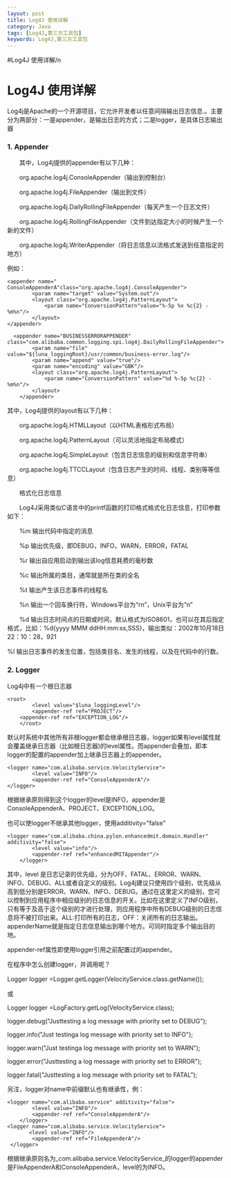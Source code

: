 ```yaml
---
layout: post
title: Log4J 使用详解
category: Java
tags: [Log4J,第三方工具包]
keywords: Log4J,第三方工具包
---
```


#Log4J 使用详解/n  

Log4J 使用详解
==========

Log4j是Apache的一个开源项目，它允许开发者以任意间隔输出日志信息.。主要分为两部分：一是appender，是输出日志的方式；二是logger，是具体日志输出器

  

### 1\. Appender

　　其中，Log4j提供的appender有以下几种：

　　org.apache.log4j.ConsoleAppender（输出到控制台）

　　org.apache.log4j.FileAppender（输出到文件）

　　org.apache.log4j.DailyRollingFileAppender（每天产生一个日志文件）

　　org.apache.log4j.RollingFileAppender（文件到达指定大小的时候产生一个新的文件）

　　org.apache.log4j.WriterAppender（将日志信息以流格式发送到任意指定的地方）

例如：

    <appender name=" ConsoleAppenderA"class="org.apache.log4j.ConsoleAppender">
            <param name="target" value="System.out"/>
            <layout class="org.apache.log4j.PatternLayout">
                <param name="ConversionPattern"value="%-5p %x %c{2} -%m%n"/>
            </layout>
    </appender>

      <appender name="BUSINESSERRORAPPENDER" class="com.alibaba.common.logging.spi.log4j.DailyRollingFileAppender">
            <param name="file" value="${luna_loggingRoot}/usr/common/business-error.log"/>
            <param name="append" value="true"/>
            <param name="encoding" value="GBK"/>
            <layout class="org.apache.log4j.PatternLayout">
                <param name="ConversionPattern" value="%d %-5p %c{2} - %m%n"/>
            </layout>
        </appender>

  

其中，Log4j提供的layout有以下几种：

　　org.apache.log4j.HTMLLayout（以HTML表格形式布局）

　　org.apache.log4j.PatternLayout（可以灵活地指定布局模式）

　　org.apache.log4j.SimpleLayout（包含日志信息的级别和信息字符串）

　　org.apache.log4j.TTCCLayout（包含日志产生的时间、线程、类别等等信息）

　　格式化日志信息

　　Log4J采用类似C语言中的printf函数的打印格式格式化日志信息，打印参数如下：

　　%m 输出代码中指定的消息

　　%p 输出优先级，即DEBUG，INFO，WARN，ERROR，FATAL

　　%r 输出自应用启动到输出该log信息耗费的毫秒数

　　%c 输出所属的类目，通常就是所在类的全名

　　%t 输出产生该日志事件的线程名

　　%n 输出一个回车换行符，Windows平台为“rn”，Unix平台为“n”

　　%d 输出日志时间点的日期或时间，默认格式为ISO8601，也可以在其后指定格式，比如：%d{yyyy MMM ddHH:mm:ss,SSS}，输出类似：2002年10月18日 22：10：28，921

%l 输出日志事件的发生位置，包括类目名、发生的线程，以及在代码中的行数。

### 2\. Logger

Log4j中有一个根日志器

    <root>
            <level value="$luna_loggingLevel"/>
            <appender-ref ref="PROJECT"/>
    	<appender-ref ref="EXCEPTION_LOG"/>
        </root>

  

默认时系统中其他所有非根logger都会继承根日志器，logger如果有level属性就会覆盖继承日志器（比如根日志器)的level属性。而appender会叠加，即本logger的配置的appender加上继承日志器上的appender。

    <logger name="com.alibaba.service.VelocityService">
            <level value="INFO"/>
            <appender-ref ref="ConsoleAppenderA"/>
    </logger>

  

根据继承原则得到这个logger的level是INFO，appender是ConsoleAppenderA、PROJECT、EXCEPTION_LOG。

也可以使logger不继承其他logger，使用additivity="false"

    <logger name="com.alibaba.china.pylon.enhancedmit.domain.Handler" additivity="false">
    	    <level value="info"/>
    	    <appender-ref ref="enhancedMITAppender"/>
    	</logger>

  

其中，level 是日志记录的优先级，分为OFF、FATAL、ERROR、WARN、INFO、DEBUG、ALL或者自定义的级别。Log4j建议只使用四个级别，优先级从高到低分别是ERROR、WARN、INFO、DEBUG。通过在这里定义的级别，您可以控制到应用程序中相应级别的日志信息的开关。比如在这里定义了INFO级别，只有等于及高于这个级别的才进行处理，则应用程序中所有DEBUG级别的日志信息将不被打印出来。ALL:打印所有的日志，OFF：关闭所有的日志输出。 appenderName就是指定日志信息输出到哪个地方。可同时指定多个输出目的地。

appender-ref属性即使用logger引用之前配置过的appender。

在程序中怎么创建logger，并调用呢？

Logger logger =Logger.getLogger(VelocityService.class.getName());　

或

Logger logger =LogFactory.getLog(VelocityService.class);

logger.debug("Justtesting a log message with priority set to DEBUG");

logger.info("Just testinga log message with priority set to INFO");

logger.warn("Just testinga log message with priority set to WARN");

logger.error("Justtesting a log message with priority set to ERROR");

logger.fatal("Justtesting a log message with priority set to FATAL");

另注，logger对name中前缀默认也有继承性，例：

    <logger name="com.alibaba.service" additivity="false">
            <level value="INFO"/>
            <appender-ref ref="ConsoleAppenderA"/>
        </logger>
    <logger name="com.alibaba.service.VelocityService">
           <level value="INFO"/>
            <appender-ref ref="FileAppenderA"/>
     </logger>

根据继承原则名为_com.alibaba.service.VelocityService_的logger的appender是FileAppenderA和ConsoleAppenderA，level的为INFO。

  
